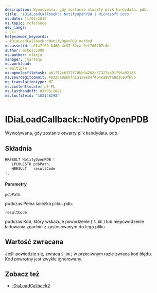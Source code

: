 ```yaml
---
description: Wywoływana, gdy zostanie otwarty plik kandydata. pdb.
title: 'IDiaLoadCallback:: NotifyOpenPDB | Microsoft Docs'
ms.date: 11/04/2016
ms.topic: reference
dev_langs:
- C++
helpviewer_keywords:
- IDiaLoadCallback::NotifyOpenPDB method
ms.assetid: c0547f99-8468-4e57-82ca-9ef7d6707c8a
author: mikejo5000
ms.author: mikejo
manager: jmartens
ms.workload:
- multiple
ms.openlocfilehash: ab1f72c6f22f70bb94262c57327ab91f96a02183
ms.sourcegitcommit: 4b323a8a8bfd1a1a9e84f4b4ca88fa8da690f656
ms.translationtype: MT
ms.contentlocale: pl-PL
ms.lasthandoff: 03/05/2021
ms.locfileid: "102148298"
---
```

# <a name="idialoadcallbacknotifyopenpdb"></a>IDiaLoadCallback::NotifyOpenPDB
Wywoływana, gdy zostanie otwarty plik kandydata. pdb.

## <a name="syntax"></a>Składnia

```C++
HRESULT NotifyOpenPDB ( 
   LPCOLESTR pdbPath,
   HRESULT   resultCode
);
```

#### <a name="parameters"></a>Parametry
 `pdbPath`

podczas Pełna ścieżka pliku. pdb.

 `resultCode`

podczas Kod, który wskazuje powodzenie ( `S_OK` ) lub niepowodzenie ładowania zgodnie z zastosowanym do tego pliku.

## <a name="return-value"></a>Wartość zwracana
 Jeśli powiedzie się, zwraca `S_OK` ; w przeciwnym razie zwraca kod błędu. Kod powrotny jest zwykle ignorowany.

## <a name="see-also"></a>Zobacz też
- [IDiaLoadCallback2](../../debugger/debug-interface-access/idialoadcallback2.md)
